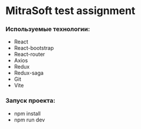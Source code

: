 # MitraSoft test assignment

### Используемые технологии:

- React
- React-bootstrap
- React-router
- Axios
- Redux
- Redux-saga
- Git
- Vite

### Запуск проекта:

- npm install
- npm run dev

